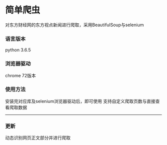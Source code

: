 # 简单爬虫
对东方财经网的东方视点新闻进行爬取，采用BeautifulSoup与selenium

### 语言版本
python 3.6.5

### 浏览器驱动
chrome 72版本

### 使用方法
安装完对应库及selenium浏览器驱动后，即可使用
支持自定义爬取页数与直接查看爬取数据

--------------------------

### 更新
动态识别网页正文部分并进行爬取

